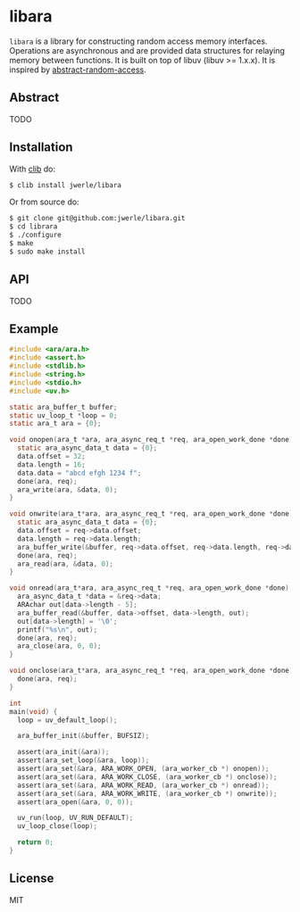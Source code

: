 libara
======

`libara` is a library for constructing random access memory interfaces.
Operations are asynchronous and are provided data structures for
relaying memory between functions. It is built on top of libuv
(libuv >= 1.x.x). It is inspired by [abstract-random-access](
https://github.com/juliangruber/abstract-random-access).

## Abstract

TODO

## Installation

With [clib](https://github.com/clibs/clib) do:

```sh
$ clib install jwerle/libara
```

Or from source do:

```sh
$ git clone git@github.com:jwerle/libara.git
$ cd librara
$ ./configure
$ make
$ sudo make install
```

## API

TODO

## Example

```c
#include <ara/ara.h>
#include <assert.h>
#include <stdlib.h>
#include <string.h>
#include <stdio.h>
#include <uv.h>

static ara_buffer_t buffer;
static uv_loop_t *loop = 0;
static ara_t ara = {0};

void onopen(ara_t *ara, ara_async_req_t *req, ara_open_work_done *done) {
  static ara_async_data_t data = {0};
  data.offset = 32;
  data.length = 16;
  data.data = "abcd efgh 1234 f";
  done(ara, req);
  ara_write(ara, &data, 0);
}

void onwrite(ara_t*ara, ara_async_req_t *req, ara_open_work_done *done) {
  static ara_async_data_t data = {0};
  data.offset = req->data.offset;
  data.length = req->data.length;
  ara_buffer_write(&buffer, req->data.offset, req->data.length, req->data.data);
  done(ara, req);
  ara_read(ara, &data, 0);
}

void onread(ara_t*ara, ara_async_req_t *req, ara_open_work_done *done) {
  ara_async_data_t *data = &req->data;
  ARAchar out[data->length - 5];
  ara_buffer_read(&buffer, data->offset, data->length, out);
  out[data->length] = '\0';
  printf("%s\n", out);
  done(ara, req);
  ara_close(ara, 0, 0);
}

void onclose(ara_t*ara, ara_async_req_t *req, ara_open_work_done *done) {
  done(ara, req);
}

int
main(void) {
  loop = uv_default_loop();

  ara_buffer_init(&buffer, BUFSIZ);

  assert(ara_init(&ara));
  assert(ara_set_loop(&ara, loop));
  assert(ara_set(&ara, ARA_WORK_OPEN, (ara_worker_cb *) onopen));
  assert(ara_set(&ara, ARA_WORK_CLOSE, (ara_worker_cb *) onclose));
  assert(ara_set(&ara, ARA_WORK_READ, (ara_worker_cb *) onread));
  assert(ara_set(&ara, ARA_WORK_WRITE, (ara_worker_cb *) onwrite));
  assert(ara_open(&ara, 0, 0));

  uv_run(loop, UV_RUN_DEFAULT);
  uv_loop_close(loop);

  return 0;
}
```

## License

MIT
